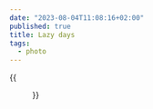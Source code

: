 ```yaml
---
date: "2023-08-04T11:08:16+02:00"
published: true
title: Lazy days
tags:
  - photo
---
```


{{<figure alt="Lazy daya" src="/images/2023-08-04-Lazy-daya.jpg" width="1280">}}
